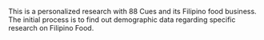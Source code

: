 This is a personalized research with 88 Cues and its Filipino food business.  The initial process is to find out demographic data regarding specific research on Filipino Food.
